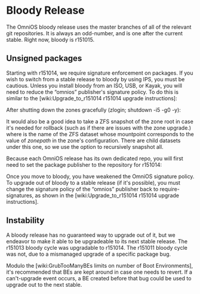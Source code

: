 Bloody Release
==============

The OmniOS bloody release uses the master branches of all of the
relevant git repositories. It is always an odd-number, and is one after
the current stable. Right now, bloody is r151015.

Unsigned packages
-----------------

Starting with r151014, we require signature enforcement on packages. If
you wish to switch from a stable release to bloody by using IPS, you
must be cautious. Unless you install bloody from an ISO, USB, or Kayak,
you will need to reduce the “omnios” publisher's signature policy. To do
this is similar to the \[wiki:Upgrade\_to\_r151014 r151014 upgrade
instructions\]:

After shutting down the zones gracefully (zlogin; shutdown -i5 -g0 -y):

It would also be a good idea to take a ZFS snapshot of the zone root in
case it's needed for rollback (such as if there are issues with the zone
upgrade.) where <zoneroot> is the name of the ZFS dataset whose
mountpoint corresponds to the value of *zonepath* in the zone's
configuration. There are child datasets under this one, so we use the
option to recursively snapshot all.

Because each OmniOS release has its own dedicated repo, you will first
need to set the package publisher to the repository for r151014:

Once you move to bloody, you have weakened the OmniOS signature policy.
To upgrade out of bloody to a stable release (if it's possible), you
must change the signature policy of the “omnios” publisher back to
require-signatures, as shown in the \[wiki:Upgrade\_to\_r151014 r151014
upgrade instructions\].

Instability
-----------

A bloody release has no guaranteed way to upgrade out of it, but we
endeavor to make it able to be upgradeable to its next stable release.
The r151013 bloody cycle was upgradable to r151014. The r151011 bloody
cycle was not, due to a mismanaged upgrade of a specific package bug.

Modulo the \[wiki:GrubTooManyBEs limits on number of Boot
Environments\], it's recommended that BEs are kept around in case one
needs to revert. If a can't-upgrade event occurs, a BE created before
that bug could be used to upgrade out to the next stable.
